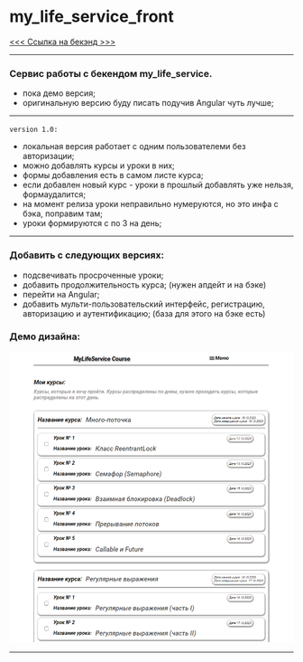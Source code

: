 # my_life_service_front

[<<< Ссылка на бекэнд >>>](https://github.com/ekip-s/my_life_service)
***
### Сервис работы с бекендом my_life_service. 
 - пока демо версия; 
 - оригинальную версию буду писать подучив Angular чуть лучше; 
***
`version 1.0:`
 - локальная версия работает с одним пользователеми без авторизации; 
 - можно добавлять курсы и уроки в них; 
 - формы добавления есть в самом листе курса; 
 - если добавлен новый курс - уроки в прошлый добавлять уже нельзя, формаудалится; 
 - на момент релиза уроки неправильно нумеруются, но это инфа с бэка, поправим там; 
 - уроки формируются с по 3 на день; 
***
### Добавить с следующих версиях:
 - подсвечивать просроченные уроки; 
 - добавить продолжительность курса; (нужен апдейт и на бэке)
 - перейти на Angular; 
 - добавить мульти-пользовательский интерфейс, регистрацию, авторизацию и аутентификацию; (база для этого на бэке есть)
### Демо дизайна: 
![](/image/Нофая%20форма.PNG)
***